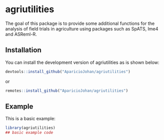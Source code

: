 
# agriutilities

<!-- badges: start -->
<!-- badges: end -->

The goal of this package is to provide some additional functions for the analysis
of field trials in agriculture using packages such as SpATS, lme4 and ASReml-R.

## Installation

You can install the development version of agriutilities as is shown below:

``` r
devtools::install_github("AparicioJohan/agriutilities")   
```
or

```r
remotes::install_github("AparicioJohan/agriutilities")                           
```

## Example

This is a basic example:

``` r
library(agriutilities)
## basic example code
```

